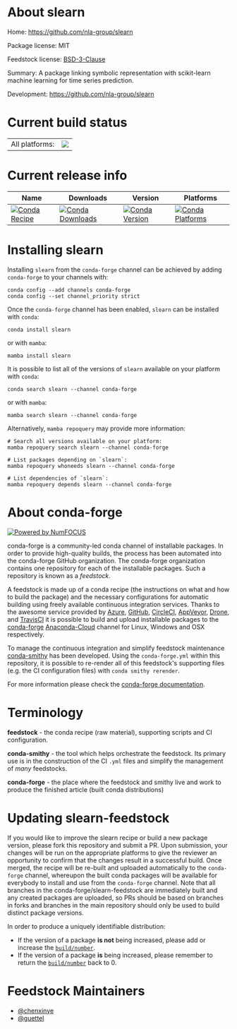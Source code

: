 About slearn
============

Home: https://github.com/nla-group/slearn

Package license: MIT

Feedstock license: [BSD-3-Clause](https://github.com/conda-forge/slearn-feedstock/blob/main/LICENSE.txt)

Summary: A package linking symbolic representation with scikit-learn machine learning for time series prediction.

Development: https://github.com/nla-group/slearn

Current build status
====================


<table><tr><td>All platforms:</td>
    <td>
      <a href="https://dev.azure.com/conda-forge/feedstock-builds/_build/latest?definitionId=15793&branchName=main">
        <img src="https://dev.azure.com/conda-forge/feedstock-builds/_apis/build/status/slearn-feedstock?branchName=main">
      </a>
    </td>
  </tr>
</table>

Current release info
====================

| Name | Downloads | Version | Platforms |
| --- | --- | --- | --- |
| [![Conda Recipe](https://img.shields.io/badge/recipe-slearn-green.svg)](https://anaconda.org/conda-forge/slearn) | [![Conda Downloads](https://img.shields.io/conda/dn/conda-forge/slearn.svg)](https://anaconda.org/conda-forge/slearn) | [![Conda Version](https://img.shields.io/conda/vn/conda-forge/slearn.svg)](https://anaconda.org/conda-forge/slearn) | [![Conda Platforms](https://img.shields.io/conda/pn/conda-forge/slearn.svg)](https://anaconda.org/conda-forge/slearn) |

Installing slearn
=================

Installing `slearn` from the `conda-forge` channel can be achieved by adding `conda-forge` to your channels with:

```
conda config --add channels conda-forge
conda config --set channel_priority strict
```

Once the `conda-forge` channel has been enabled, `slearn` can be installed with `conda`:

```
conda install slearn
```

or with `mamba`:

```
mamba install slearn
```

It is possible to list all of the versions of `slearn` available on your platform with `conda`:

```
conda search slearn --channel conda-forge
```

or with `mamba`:

```
mamba search slearn --channel conda-forge
```

Alternatively, `mamba repoquery` may provide more information:

```
# Search all versions available on your platform:
mamba repoquery search slearn --channel conda-forge

# List packages depending on `slearn`:
mamba repoquery whoneeds slearn --channel conda-forge

# List dependencies of `slearn`:
mamba repoquery depends slearn --channel conda-forge
```


About conda-forge
=================

[![Powered by
NumFOCUS](https://img.shields.io/badge/powered%20by-NumFOCUS-orange.svg?style=flat&colorA=E1523D&colorB=007D8A)](https://numfocus.org)

conda-forge is a community-led conda channel of installable packages.
In order to provide high-quality builds, the process has been automated into the
conda-forge GitHub organization. The conda-forge organization contains one repository
for each of the installable packages. Such a repository is known as a *feedstock*.

A feedstock is made up of a conda recipe (the instructions on what and how to build
the package) and the necessary configurations for automatic building using freely
available continuous integration services. Thanks to the awesome service provided by
[Azure](https://azure.microsoft.com/en-us/services/devops/), [GitHub](https://github.com/),
[CircleCI](https://circleci.com/), [AppVeyor](https://www.appveyor.com/),
[Drone](https://cloud.drone.io/welcome), and [TravisCI](https://travis-ci.com/)
it is possible to build and upload installable packages to the
[conda-forge](https://anaconda.org/conda-forge) [Anaconda-Cloud](https://anaconda.org/)
channel for Linux, Windows and OSX respectively.

To manage the continuous integration and simplify feedstock maintenance
[conda-smithy](https://github.com/conda-forge/conda-smithy) has been developed.
Using the ``conda-forge.yml`` within this repository, it is possible to re-render all of
this feedstock's supporting files (e.g. the CI configuration files) with ``conda smithy rerender``.

For more information please check the [conda-forge documentation](https://conda-forge.org/docs/).

Terminology
===========

**feedstock** - the conda recipe (raw material), supporting scripts and CI configuration.

**conda-smithy** - the tool which helps orchestrate the feedstock.
                   Its primary use is in the construction of the CI ``.yml`` files
                   and simplify the management of *many* feedstocks.

**conda-forge** - the place where the feedstock and smithy live and work to
                  produce the finished article (built conda distributions)


Updating slearn-feedstock
=========================

If you would like to improve the slearn recipe or build a new
package version, please fork this repository and submit a PR. Upon submission,
your changes will be run on the appropriate platforms to give the reviewer an
opportunity to confirm that the changes result in a successful build. Once
merged, the recipe will be re-built and uploaded automatically to the
`conda-forge` channel, whereupon the built conda packages will be available for
everybody to install and use from the `conda-forge` channel.
Note that all branches in the conda-forge/slearn-feedstock are
immediately built and any created packages are uploaded, so PRs should be based
on branches in forks and branches in the main repository should only be used to
build distinct package versions.

In order to produce a uniquely identifiable distribution:
 * If the version of a package **is not** being increased, please add or increase
   the [``build/number``](https://docs.conda.io/projects/conda-build/en/latest/resources/define-metadata.html#build-number-and-string).
 * If the version of a package **is** being increased, please remember to return
   the [``build/number``](https://docs.conda.io/projects/conda-build/en/latest/resources/define-metadata.html#build-number-and-string)
   back to 0.

Feedstock Maintainers
=====================

* [@chenxinye](https://github.com/chenxinye/)
* [@guettel](https://github.com/guettel/)

